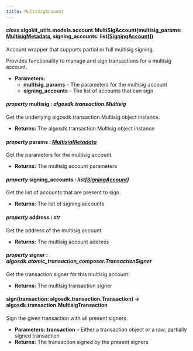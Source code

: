 ```yaml
---
title: MultiSigAccount
---
```

#### *class* algokit_utils.models.account.MultiSigAccount(multisig_params: [MultisigMetadata](/reference/algokit-utils-py/api/models/account/multisigmetadata/#algokit_utils.models.account.MultisigMetadata), signing_accounts: list[[SigningAccount](/reference/algokit-utils-py/api/models/account/signingaccount/#algokit_utils.models.account.SigningAccount)])

Account wrapper that supports partial or full multisig signing.

Provides functionality to manage and sign transactions for a multisig account.

* **Parameters:**
  * **multisig_params** – The parameters for the multisig account
  * **signing_accounts** – The list of accounts that can sign

#### *property* multisig *: algosdk.transaction.Multisig*

Get the underlying algosdk.transaction.Multisig object instance.

* **Returns:**
  The algosdk.transaction.Multisig object instance

#### *property* params *: [MultisigMetadata](/reference/algokit-utils-py/api/models/account/multisigmetadata/#algokit_utils.models.account.MultisigMetadata)*

Get the parameters for the multisig account.

* **Returns:**
  The multisig account parameters

#### *property* signing_accounts *: list[[SigningAccount](/reference/algokit-utils-py/api/models/account/signingaccount/#algokit_utils.models.account.SigningAccount)]*

Get the list of accounts that are present to sign.

* **Returns:**
  The list of signing accounts

#### *property* address *: str*

Get the address of the multisig account.

* **Returns:**
  The multisig account address

#### *property* signer *: algosdk.atomic_transaction_composer.TransactionSigner*

Get the transaction signer for this multisig account.

* **Returns:**
  The multisig transaction signer

#### sign(transaction: algosdk.transaction.Transaction) → algosdk.transaction.MultisigTransaction

Sign the given transaction with all present signers.

* **Parameters:**
  **transaction** – Either a transaction object or a raw, partially signed transaction
* **Returns:**
  The transaction signed by the present signers
